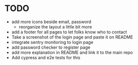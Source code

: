 # TODO

- add more icons beside email, password
  - reorganize the layout a little bit more
- add a footer for all pages to let folks know who to contact
- Take a screenshot of the login page and paste it on README
- integrate sentry monitoring to login page
- add password checker to register page
- add more explanation in README and link it to the main repo
- Add cypress and e2e tests for this
